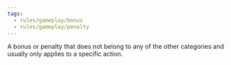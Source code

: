 ```yaml
---
tags:
  - rules/gameplay/bonus
  - rules/gameplay/penalty
---
```

A bonus or penalty that does not belong to any of the other categories and usually only applies to a specific action.